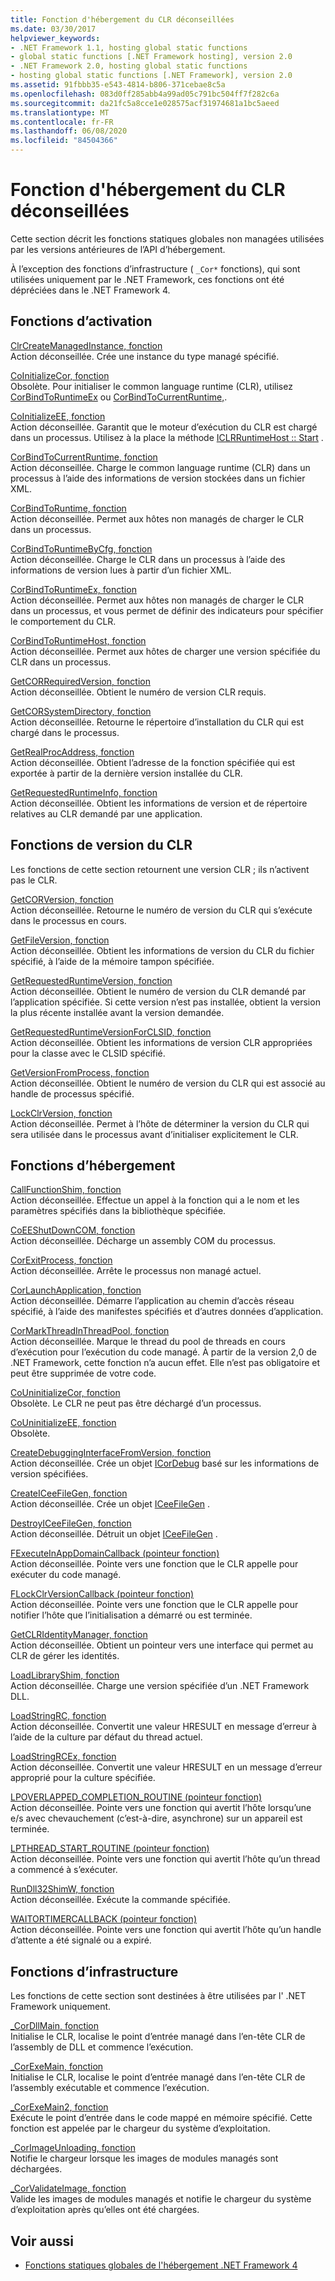 ```yaml
---
title: Fonction d'hébergement du CLR déconseillées
ms.date: 03/30/2017
helpviewer_keywords:
- .NET Framework 1.1, hosting global static functions
- global static functions [.NET Framework hosting], version 2.0
- .NET Framework 2.0, hosting global static functions
- hosting global static functions [.NET Framework], version 2.0
ms.assetid: 91fbbb35-e543-4814-b806-371cebae8c5a
ms.openlocfilehash: 083d0ff285abb4a99ad05c791bc504ff7f282c6a
ms.sourcegitcommit: da21fc5a8cce1e028575acf31974681a1bc5aeed
ms.translationtype: MT
ms.contentlocale: fr-FR
ms.lasthandoff: 06/08/2020
ms.locfileid: "84504366"
---
```

# <a name="deprecated-clr-hosting-functions"></a>Fonction d'hébergement du CLR déconseillées
Cette section décrit les fonctions statiques globales non managées utilisées par les versions antérieures de l’API d’hébergement.  
  
 À l’exception des fonctions d’infrastructure ( `_Cor*` fonctions), qui sont utilisées uniquement par le .NET Framework, ces fonctions ont été dépréciées dans le .NET Framework 4.  
  
## <a name="activation-functions"></a>Fonctions d’activation  
 [ClrCreateManagedInstance, fonction](clrcreatemanagedinstance-function.md)  
 Action déconseillée. Crée une instance du type managé spécifié.  
  
 [CoInitializeCor, fonction](coinitializecor-function.md)  
 Obsolète. Pour initialiser le common language runtime (CLR), utilisez [CorBindToRuntimeEx](corbindtoruntimeex-function.md) ou [CorBindToCurrentRuntime,](corbindtocurrentruntime-function.md).  
  
 [CoInitializeEE, fonction](coinitializeee-function.md)  
 Action déconseillée. Garantit que le moteur d’exécution du CLR est chargé dans un processus. Utilisez à la place la méthode [ICLRRuntimeHost :: Start](iclrruntimehost-start-method.md) .  
  
 [CorBindToCurrentRuntime, fonction](corbindtocurrentruntime-function.md)  
 Action déconseillée. Charge le common language runtime (CLR) dans un processus à l’aide des informations de version stockées dans un fichier XML.  
  
 [CorBindToRuntime, fonction](corbindtoruntime-function.md)  
 Action déconseillée. Permet aux hôtes non managés de charger le CLR dans un processus.  
  
 [CorBindToRuntimeByCfg, fonction](corbindtoruntimebycfg-function.md)  
 Action déconseillée. Charge le CLR dans un processus à l’aide des informations de version lues à partir d’un fichier XML.  
  
 [CorBindToRuntimeEx, fonction](corbindtoruntimeex-function.md)  
 Action déconseillée. Permet aux hôtes non managés de charger le CLR dans un processus, et vous permet de définir des indicateurs pour spécifier le comportement du CLR.  
  
 [CorBindToRuntimeHost, fonction](corbindtoruntimehost-function.md)  
 Action déconseillée. Permet aux hôtes de charger une version spécifiée du CLR dans un processus.  
  
 [GetCORRequiredVersion, fonction](getcorrequiredversion-function.md)  
 Action déconseillée. Obtient le numéro de version CLR requis.  
  
 [GetCORSystemDirectory, fonction](getcorsystemdirectory-function.md)  
 Action déconseillée. Retourne le répertoire d’installation du CLR qui est chargé dans le processus.  
  
 [GetRealProcAddress, fonction](getrealprocaddress-function.md)  
 Action déconseillée. Obtient l’adresse de la fonction spécifiée qui est exportée à partir de la dernière version installée du CLR.  
  
 [GetRequestedRuntimeInfo, fonction](getrequestedruntimeinfo-function.md)  
 Action déconseillée. Obtient les informations de version et de répertoire relatives au CLR demandé par une application.  
  
## <a name="clr-version-functions"></a>Fonctions de version du CLR  
 Les fonctions de cette section retournent une version CLR ; ils n’activent pas le CLR.  
  
 [GetCORVersion, fonction](getcorversion-function.md)  
 Action déconseillée. Retourne le numéro de version du CLR qui s’exécute dans le processus en cours.  
  
 [GetFileVersion, fonction](getfileversion-function.md)  
 Action déconseillée. Obtient les informations de version du CLR du fichier spécifié, à l’aide de la mémoire tampon spécifiée.  
  
 [GetRequestedRuntimeVersion, fonction](getrequestedruntimeversion-function.md)  
 Action déconseillée. Obtient le numéro de version du CLR demandé par l’application spécifiée. Si cette version n’est pas installée, obtient la version la plus récente installée avant la version demandée.  
  
 [GetRequestedRuntimeVersionForCLSID, fonction](getrequestedruntimeversionforclsid-function.md)  
 Action déconseillée. Obtient les informations de version CLR appropriées pour la classe avec le CLSID spécifié.  
  
 [GetVersionFromProcess, fonction](getversionfromprocess-function.md)  
 Action déconseillée. Obtient le numéro de version du CLR qui est associé au handle de processus spécifié.  
  
 [LockClrVersion, fonction](lockclrversion-function.md)  
 Action déconseillée. Permet à l’hôte de déterminer la version du CLR qui sera utilisée dans le processus avant d’initialiser explicitement le CLR.  
  
## <a name="hosting-functions"></a>Fonctions d’hébergement  
 [CallFunctionShim, fonction](callfunctionshim-function.md)  
 Action déconseillée. Effectue un appel à la fonction qui a le nom et les paramètres spécifiés dans la bibliothèque spécifiée.  
  
 [CoEEShutDownCOM, fonction](coeeshutdowncom-function.md)  
 Action déconseillée. Décharge un assembly COM du processus.  
  
 [CorExitProcess, fonction](corexitprocess-function.md)  
 Action déconseillée. Arrête le processus non managé actuel.  
  
 [CorLaunchApplication, fonction](corlaunchapplication-function.md)  
 Action déconseillée. Démarre l’application au chemin d’accès réseau spécifié, à l’aide des manifestes spécifiés et d’autres données d’application.  
  
 [CorMarkThreadInThreadPool, fonction](cormarkthreadinthreadpool-function.md)  
 Action déconseillée. Marque le thread du pool de threads en cours d’exécution pour l’exécution du code managé. À partir de la version 2,0 de .NET Framework, cette fonction n’a aucun effet. Elle n’est pas obligatoire et peut être supprimée de votre code.  
  
 [CoUninitializeCor, fonction](couninitializecor-function.md)  
 Obsolète. Le CLR ne peut pas être déchargé d’un processus.  
  
 [CoUninitializeEE, fonction](couninitializeee-function.md)  
 Obsolète.  
  
 [CreateDebuggingInterfaceFromVersion, fonction](createdebugginginterfacefromversion-function.md)  
 Action déconseillée. Crée un objet [ICorDebug](../debugging/icordebug-interface.md) basé sur les informations de version spécifiées.  
  
 [CreateICeeFileGen, fonction](createiceefilegen-function.md)  
 Action déconseillée. Crée un objet [ICeeFileGen](iceefilegen-class.md) .  
  
 [DestroyICeeFileGen, fonction](destroyiceefilegen-function.md)  
 Action déconseillée. Détruit un objet [ICeeFileGen](iceefilegen-class.md) .  
  
 [FExecuteInAppDomainCallback (pointeur fonction)](fexecuteinappdomaincallback-function-pointer.md)  
 Action déconseillée. Pointe vers une fonction que le CLR appelle pour exécuter du code managé.  
  
 [FLockClrVersionCallback (pointeur fonction)](flockclrversioncallback-function-pointer.md)  
 Action déconseillée. Pointe vers une fonction que le CLR appelle pour notifier l’hôte que l’initialisation a démarré ou est terminée.  
  
 [GetCLRIdentityManager, fonction](getclridentitymanager-function.md)  
 Action déconseillée. Obtient un pointeur vers une interface qui permet au CLR de gérer les identités.  
  
 [LoadLibraryShim, fonction](loadlibraryshim-function.md)  
 Action déconseillée. Charge une version spécifiée d’un .NET Framework DLL.  
  
 [LoadStringRC, fonction](loadstringrc-function.md)  
 Action déconseillée. Convertit une valeur HRESULT en message d’erreur à l’aide de la culture par défaut du thread actuel.  
  
 [LoadStringRCEx, fonction](loadstringrcex-function.md)  
 Action déconseillée. Convertit une valeur HRESULT en un message d’erreur approprié pour la culture spécifiée.  
  
 [LPOVERLAPPED_COMPLETION_ROUTINE (pointeur fonction)](lpoverlapped-completion-routine-function-pointer.md)  
 Action déconseillée. Pointe vers une fonction qui avertit l’hôte lorsqu’une e/s avec chevauchement (c’est-à-dire, asynchrone) sur un appareil est terminée.  
  
 [LPTHREAD_START_ROUTINE (pointeur fonction)](lpthread-start-routine-function-pointer.md)  
 Action déconseillée. Pointe vers une fonction qui avertit l’hôte qu’un thread a commencé à s’exécuter.  
  
 [RunDll32ShimW, fonction](rundll32shimw-function.md)  
 Action déconseillée. Exécute la commande spécifiée.  
  
 [WAITORTIMERCALLBACK (pointeur fonction)](waitortimercallback-function-pointer.md)  
 Action déconseillée. Pointe vers une fonction qui avertit l’hôte qu’un handle d’attente a été signalé ou a expiré.  
  
## <a name="infrastructure-functions"></a>Fonctions d’infrastructure  
 Les fonctions de cette section sont destinées à être utilisées par l' .NET Framework uniquement.  
  
 [_CorDllMain, fonction](cordllmain-function.md)  
 Initialise le CLR, localise le point d’entrée managé dans l’en-tête CLR de l’assembly de DLL et commence l’exécution.  
  
 [_CorExeMain, fonction](corexemain-function.md)  
 Initialise le CLR, localise le point d’entrée managé dans l’en-tête CLR de l’assembly exécutable et commence l’exécution.  
  
 [_CorExeMain2, fonction](corexemain2-function.md)  
 Exécute le point d’entrée dans le code mappé en mémoire spécifié. Cette fonction est appelée par le chargeur du système d’exploitation.  
  
 [_CorImageUnloading, fonction](corimageunloading-function.md)  
 Notifie le chargeur lorsque les images de modules managés sont déchargées.  
  
 [_CorValidateImage, fonction](corvalidateimage-function.md)  
 Valide les images de modules managés et notifie le chargeur du système d’exploitation après qu’elles ont été chargées.  
  
## <a name="see-also"></a>Voir aussi

- [Fonctions statiques globales de l'hébergement .NET Framework 4](net-framework-4-hosting-global-static-functions.md)
